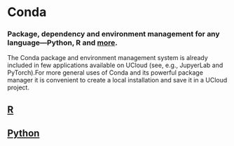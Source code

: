 
# Conda

### Package, dependency and environment management for any language—Python, R and [more](https://docs.conda.io/en/latest/).

The Conda package and environment management system is already included in few applications available on UCloud (see, e.g., JupyerLab and PyTorch).For more general uses of Conda and its powerful package manager it is convenient to create a local installation and save it in a UCloud project. 

## [R](https://github.com/CBS-HPC/UCloud-Tutorials/blob/main/Conda/Conda_R.ipynb)

## [Python](https://github.com/CBS-HPC/UCloud-Tutorials/blob/main/Conda/Conda_Python.ipynb)
